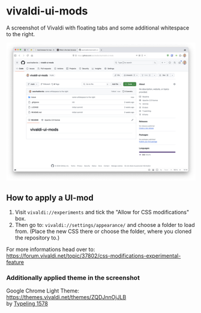 # vivaldi-ui-mods

A screenshot of Vivaldi with floating tabs and some additional whitespace to the right.

![Vivaldi with a slightly modded UI](/screenshots/brave.png)

## How to apply a UI-mod
1. Visit `vivaldi://experiments` and tick the "Allow for CSS modifications" box.
2. Then go to: `vivaldi://settings/appearance/` and choose a folder to load from. (Place the new CSS there or choose the folder, where you cloned the repository to.)

For more informations head over to:<br/>
https://forum.vivaldi.net/topic/37802/css-modifications-experimental-feature

### Additionally applied theme in the screenshot
Google Chrome Light Theme: https://themes.vivaldi.net/themes/ZQDJnnOjJLB <br/>
by [Typeling 1578](https://themes.vivaldi.net/users/typeling1578)
